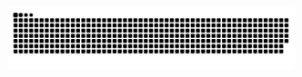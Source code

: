 ![Snake animation](https://raw.githubusercontent.com/ink-developer/ink-developer/main/dist/snake.svg)
